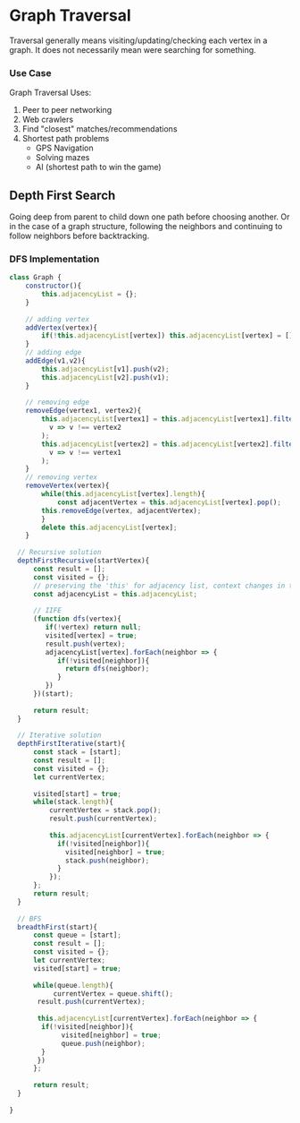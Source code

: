 # Graph Traversal
Traversal generally means visiting/updating/checking each vertex in a graph. It does not necessarily mean were searching for something. 

### Use Case
Graph Traversal Uses:
1. Peer to peer networking
2. Web crawlers
3. Find "closest" matches/recommendations
4. Shortest path problems
   * GPS Navigation
   * Solving mazes
   * AI (shortest path to win the game) 

## Depth First Search
Going deep from parent to child down one path before choosing another. Or in the case of a graph structure, following the neighbors and continuing to follow neighbors before backtracking. 

### DFS Implementation
```javascript
class Graph {
	constructor(){
	    this.adjacencyList = {};
	}
	
	// adding vertex
	addVertex(vertex){
	    if(!this.adjacencyList[vertex]) this.adjacencyList[vertex] = [];
	}
	// adding edge
	addEdge(v1,v2){
	    this.adjacencyList[v1].push(v2);
	    this.adjacencyList[v2].push(v1);
	}
	
	// removing edge
	removeEdge(vertex1, vertex2){
	    this.adjacencyList[vertex1] = this.adjacencyList[vertex1].filter(
	      v => v !== vertex2
	    );
	    this.adjacencyList[vertex2] = this.adjacencyList[vertex2].filter(
	      v => v !== vertex1
	    );
	}
	// removing vertex
	removeVertex(vertex){
	    while(this.adjacencyList[vertex].length){
	    	const adjacentVertex = this.adjacencyList[vertex].pop();
		this.removeEdge(vertex, adjacentVertex);
	    }
	    delete this.adjacencyList[vertex];
	}
  
  // Recursive solution
  depthFirstRecursive(startVertex){
      const result = [];
      const visited = {};
      // preserving the 'this' for adjacency list, context changes in the function         // below
      const adjacencyList = this.adjacencyList;
      
      // IIFE
      (function dfs(vertex){
         if(!vertex) return null;
         visited[vertex] = true;
         result.push(vertex);
         adjacencyList[vertex].forEach(neighbor => {
            if(!visited[neighbor]){
              return dfs(neighbor);
            }
         }) 
      })(start);
      
      return result; 
  }
  
  // Iterative solution
  depthFirstIterative(start){
      const stack = [start];
      const result = [];
      const visited = {};
      let currentVertex;
      
      visited[start] = true;
      while(stack.length){
          currentVertex = stack.pop();
          result.push(currentVertex);
          
          this.adjacencyList[currentVertex].forEach(neighbor => {
            if(!visited[neighbor]){
              visited[neighbor] = true;
              stack.push(neighbor);
            }
          });
      };
      return result;
  }
  
  // BFS 
  breadthFirst(start){
      const queue = [start];
      const result = [];
      const visited = {};
      let currentVertex;
      visited[start] = true;
      
      while(queue.length){
           currentVertex = queue.shift();
	   result.push(currentVertex);
	   
	   this.adjacencyList[currentVertex].forEach(neighbor => {
	   	if(!visited[neighbor]){
		     visited[neighbor] = true;
		     queue.push(neighbor);
		}
	   })
      };
      
      return result;
  }
  
}


```
